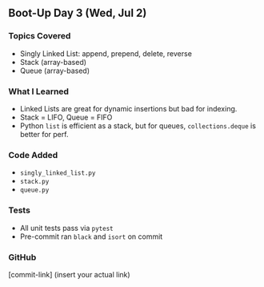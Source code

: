 ## Boot-Up Day 3 (Wed, Jul 2)

### Topics Covered
- Singly Linked List: append, prepend, delete, reverse
- Stack (array-based)
- Queue (array-based)

### What I Learned
- Linked Lists are great for dynamic insertions but bad for indexing.
- Stack = LIFO, Queue = FIFO
- Python `list` is efficient as a stack, but for queues, `collections.deque` is better for perf.

### Code Added
- `singly_linked_list.py`
- `stack.py`
- `queue.py`

### Tests
- All unit tests pass via `pytest`
- Pre-commit ran `black` and `isort` on commit

### GitHub
[commit-link] (insert your actual link)
